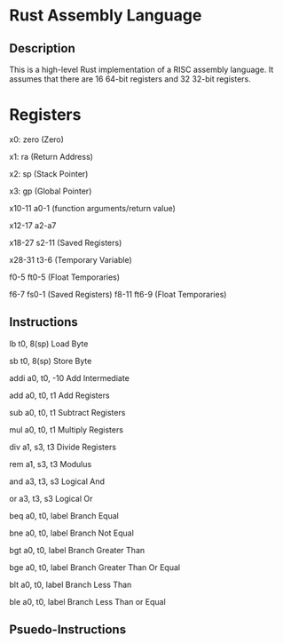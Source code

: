 # Rust Assembly Language

## Description

This is a high-level Rust implementation of a RISC assembly language. It assumes that there are 16 64-bit registers and 32 32-bit registers.

# Registers

x0: zero (Zero)

x1: ra (Return Address)

x2: sp (Stack Pointer)

x3: gp (Global Pointer)

x10-11 a0-1 (function arguments/return value)

x12-17 a2-a7

x18-27 s2-11 (Saved Registers)

x28-31 t3-6 (Temporary Variable)

f0-5 ft0-5 (Float Temporaries)

f6-7 fs0-1 (Saved Registers)
f8-11 ft6-9 (Float Temporaries)

## Instructions

lb t0, 8(sp) Load Byte

sb t0, 8(sp) Store Byte

addi a0, t0, -10 Add Intermediate

add a0, t0, t1 Add Registers

sub a0, t0, t1 Subtract Registers

mul a0, t0, t1 Multiply Registers

div a1, s3, t3 Divide Registers

rem a1, s3, t3 Modulus

and a3, t3, s3 Logical And

or a3, t3, s3 Logical Or

beq a0, t0, label Branch Equal

bne a0, t0, label Branch Not Equal

bgt a0, t0, label Branch Greater Than

bge a0, t0, label Branch Greater Than Or Equal

blt a0, t0, label Branch Less Than

ble a0, t0, label Branch Less Than or Equal

## Psuedo-Instructions
